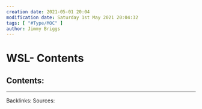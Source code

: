 ```yaml
---
creation date: 2021-05-01 20:04
modification date: Saturday 1st May 2021 20:04:32
tags: [ "#Type/MOC" ]
author: Jimmy Briggs
---
```


# WSL- Contents

## Contents:


***
Backlinks:
Sources:


